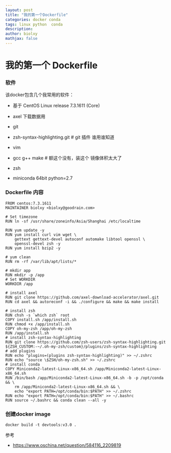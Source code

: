 ```yaml
---
layout: post
title: "我的第一个Dockerfile"
categories: docker conda
tags: linux python  conda
description: 
author: biolxy
mathjax: false
---
```






# 我的第一个 Dockerfile

### 软件

该docker包含几个我常用的软件：

- 基于 CentOS Linux release 7.3.1611 (Core)

- axel    下载数据用
- git 
- zsh-syntax-highlighting.git    #  git 插件 谁用谁知道
- vim
- gcc g++ make  # 额这个没有，装这个 镜像体积太大了
- zsh
- miniconda 64bit python=2.7  

### Dockerfile 内容

```
FROM centos:7.3.1611
MAINTAINER biolxy <biolxy@goodrain.com>

# Set timezone
RUN ln -sf /usr/share/zoneinfo/Asia/Shanghai /etc/localtime

RUN yum update -y
RUN yum install curl vim wget \
    gettext gettext-devel autoconf automake libtool openssl \
    openssl-devel zsh -y
RUN yum install bzip2 -y

# yum clean
RUN rm -rf /var/lib/apt/lists/*

# mkdir app
RUN mkdir -p /app
# Set WORKDIR
WORKDIR /app

# install axel
RUN git clone https://github.com/axel-download-accelerator/axel.git
RUN cd axel && autoreconf -i && ./configure && make && make install

# install zsh
RUN chsh -s `which zsh` root
COPY install.sh /app/install.sh
RUN chmod +x /app/install.sh
COPY oh-my-zsh /app/oh-my-zsh
RUN /app/install.sh
# install zsh-syntax-highlighting
RUN git clone https://github.com/zsh-users/zsh-syntax-highlighting.git ${ZSH_CUSTOM:-~/.oh-my-zsh/custom}/plugins/zsh-syntax-highlighting
# add plugins
RUN echo "plugins=(plugins zsh-syntax-highlighting)" >> ~/.zshrc
RUN echo "source \$ZSH/oh-my-zsh.sh" >> ~/.zshrc
# install conda
COPY Miniconda2-latest-Linux-x86_64.sh /app/Miniconda2-latest-Linux-x86_64.sh
RUN /bin/bash /app/Miniconda2-latest-Linux-x86_64.sh -b -p /opt/conda && \
    rm /app/Miniconda2-latest-Linux-x86_64.sh && \
    echo "export PATH=/opt/conda/bin:$PATH" >> ~/.zshrc
RUN echo "export PATH=/opt/conda/bin:$PATH" >> ~/.bashrc
RUN source ~/.bashrc && conda clean --all -y
```

###  创建docker image
```
docker build -t devtools:v3.0 .
```





参考

- https://www.oschina.net/question/584116_2209819